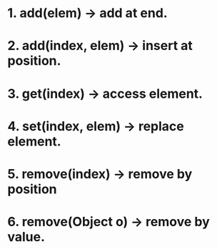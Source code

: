 # 1. add(elem) → add at end.
# 2. add(index, elem) → insert at position.
# 3. get(index) → access element.
# 4. set(index, elem) → replace element.
# 5. remove(index) → remove by position
# 6. remove(Object o) → remove by value.
```

```
